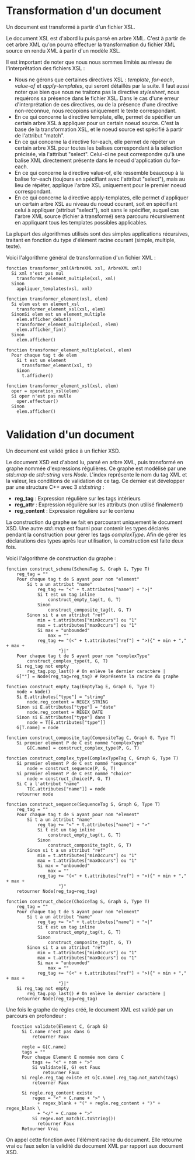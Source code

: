 # Transformation d'un document

Un document est transformé à partir d'un fichier XSL.

Le document XSL est d'abord lu puis parsé en arbre XML. C'est à partir de cet
arbre XML qu'on pourra effectuer la transformation du fichier XML source en
rendu XML à partir d'un modèle XSL.

Il est important de noter que nous nous sommes limités au niveau de
l'interprêtation des fichiers XSL :

- Nous ne gérons que certaines directives XSL : *template*, *for-each*,
  *value-of* et *apply-templates*, qui seront détaillés par la suite. Il faut
  aussi noter que bien que nous ne traitons pas la directive *stylesheet*, nous
  requérons sa présence dans le fichier XSL. Dans le cas d'une erreur
  d'interprétation de ces directives, ou de la présence d'une directive
  non-reconnue, nous recopions uniquement le texte correspondant.
- En ce qui concerne la directive template, elle, permet de spécifier un
  certain arbre XSL à appliquer pour un certain noeud source. C'est la base de
  la transformation XSL, et le noeud source est spécifié à partir de l'attribut
  "match".
- En ce qui concerne la directive for-each, elle permet de répéter un certain
  arbre XSL pour toutes les balises correspondant à la sélection précisée, via
  l'attribut "select". Celui-ci ne peut correspondre qu'à une balise XML
  directement présente dans le noeud d'application du for-each.
- En ce qui concerne la directive value-of, elle ressemble beaucoup à la balise
  for-each (toujours en spécifiant avec l'attribut "select"), mais au lieu de
  répéter, applique l'arbre XSL uniquement pour le premier noeud correspondant.
- En ce qui concerne la directive apply-templates, elle permet d'appliquer un
  certain arbre XSL au niveau du noeud courant, soit en spécifiant celui à
  appliquer (attribut "select"), soit sans le spécifier, auquel cas l'arbre XML source (fichier à
  transformé) sera parcouru récursivement en appliquant tous les templates
  possibles applicables.

La plupart des algorithmes utilisés sont des simples applications récursives,
traitant en fonction du type d'élément racine courant (simple, multiple, texte).

Voici l'algorithme général de transformation d'un fichier XML :

    fonction transformer_xml(ArbreXML xsl, ArbreXML xml)
      Si xml n'est pas nul
        transformer_element_multiple(xsl, xml)
      Sinon
        appliquer_templates(xsl, xml)

    fonction transformer_element(xsl, elem)
      Si elem est un element_xsl
        transformer_element_xsl(xsl, elem)
      SinonSi elem est un element_multiple
        elem.afficher_debut()
        transformer_element_multiple(xsl, elem)
        elem.afficher_fin()
      Sinon
        elem.afficher()

    fonction transformer_element_multiple(xsl, elem)
      Pour chaque tag t de elem
        Si t est un element
          transformer_element(xsl, t)
        Sinon
          t.afficher()

    fonction transformer_element_xsl(xsl, elem)
      oper = operation_xsl(elem)
      Si oper n'est pas nulle
        oper.effectuer()
      Sinon
        elem.afficher()

# Validation d'un document

Un document est validé grâce à un fichier XSD.

Le document XSD est d'abord lu, parsé en arbre XML, puis transformé en graphe
nommée d'expressions régulières. Ce graphe est modélisé par une *std::map* de
*std::string* vers *Node*. L'index représente le nom du tag XML et la valeur,
les conditions de validation de ce tag. Ce dernier est développer par une
structure C++ avec 3 *std:string* :

- **reg_tag** : Expression régulière sur les tags intérieurs
- **reg_attr** : Expression régulière sur les attributs (non utilisé
  finalement)
- **reg_content** : Expression régulière sur le contenu

La construction du graphe se fait en parcourant uniquement le document XSD. Une
autre *std::map* est fourni pour contenir les types déclarés pendant la
construction pour gérer les tags *complexType*. Afin de gérer les déclarations
des types après leur utilisation, la construction est faite deux fois.

Voici l'algorithme de construction du graphe :

    fonction construct_schema(SchemaTag S, Graph G, Type T)
        reg_tag = ""
        Pour chaque tag t de S ayant pour nom "element"
            Si t a un attribut "name"
                reg_tag += "<" + t.attributes["name"] + ">|"
                Si t est un tag inline
                    construct_empty_tag(t, G, T)
                Sinon
                    construct_composite_tag(t, G, T)
            Sinon si t a un attribut "ref"
                min = t.attributes["minOccurs"] ou "1"
                max = t.attributes["maxOccurs"] ou "1"
                Si max = "unbounded"
                    max = ""
                reg_tag += "(<" + t.attributes["ref"] + ">){" + min + "," + max +
                        "}|"
        Pour chaque tag t de S ayant pour nom "complexType"
            construct_complex_type(t, G, T)
        Si reg_tag not empty
            reg_tag.pop_last() # On enlève le dernier caractère |
        G[""] = Node(reg_tag=reg_tag) # Représente la racine du graphe

    fonction construct_empty_tag(EmptyTag E, Graph G, Type T)
        node = Node()
        Si E.attributes["type"] = "string"
            node.reg_content = REGEX_STRING
        Sinon si E.attributes["type"] = "date"
            node.reg_content = REGEX_DATE
        Sinon si E.attributes["type"] dans T
            node = T[E.attributes["type"]]
        G[T.name] = node

    fonction construct_composite_tag(CompositeTag C, Graph G, Type T)
        Si premier element P de C est nommé "complexType"
            G[C.name] = construct_complex_type(P, G, T)

    fonction construct_complex_type(ComplexTypeTag C, Graph G, Type T)
        Si premier element P de C est nommé "sequence"
            node = construct_sequence(P, G, T)
        Si premier element P de C est nommé "choice"
            node = construct_choice(P, G, T)
        Si C a l'attribut "name"
            T[C.attributes["name"]] = node
        retourner node

    fonction construct_sequence(SequenceTag S, Graph G, Type T)
        reg_tag = ""
        Pour chaque tag t de S ayant pour nom "element"
            Si t a un attribut "name"
                reg_tag += "<" + t.attributes["name"] + ">"
                Si t est un tag inline
                    construct_empty_tag(t, G, T)
                Sinon
                    construct_composite_tag(t, G, T)
            Sinon si t a un attribut "ref"
                min = t.attributes["minOccurs"] ou "1"
                max = t.attributes["maxOccurs"] ou "1"
                Si max = "unbounded"
                    max = ""
                reg_tag += "(<" + t.attributes["ref"] + ">){" + min + "," + max +
                        "}"
        retourner Node(reg_tag=reg_tag)

    fonction construct_choice(ChoiceTag S, Graph G, Type T)
        reg_tag = ""
        Pour chaque tag t de S ayant pour nom "element"
            Si t a un attribut "name"
                reg_tag += "<" + t.attributes["name"] + ">|"
                Si t est un tag inline
                    construct_empty_tag(t, G, T)
                Sinon
                    construct_composite_tag(t, G, T)
            Sinon si t a un attribut "ref"
                min = t.attributes["minOccurs"] ou "1"
                max = t.attributes["maxOccurs"] ou "1"
                Si max = "unbounded"
                    max = ""
                reg_tag += "(<" + t.attributes["ref"] + ">){" + min + "," + max +
                        "}|"
        Si reg_tag not empty
            reg_tag.pop_last() # On enlève le dernier caractère |
        retourner Node(reg_tag=reg_tag)

Une fois le graphe de règles créé, le document XML est validé par un parcours en profondeur :

      fonction validate(Element C, Graph G)
          Si C.name n'est pas dans G
              retourner Faux

          regle = G[C.name]
          tags = ""
          Pour chaque Element E nommée nom dans C
              tags += "<" + nom + ">"
              Si validate(E, G) est Faux
                  retourner Faux
          Si regle.reg_tag existe et G[C.name].reg_tag.not_match(tags)
              retourner Faux

          Si regle.reg_content existe
              regex = "<" + C.name + ">" \
                + regex_blank + "(" + regle.reg_content + ")" + regex_blank \
                + "</" + C.name + ">"
              Si regex.not_match(C.toString())
                retourner Faux
          Retourner Vrai

On appel cette fonction avec l'élément racine du document. Elle retourne vrai
ou faux selon la validité du document XML par rapport aux document XSD.

